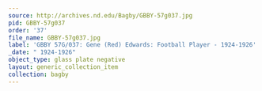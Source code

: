 ```yaml
---
source: http://archives.nd.edu/Bagby/GBBY-57g037.jpg
pid: GBBY-57g037
order: '37'
file_name: GBBY-57g037.jpg
label: 'GBBY 57G/037: Gene (Red) Edwards: Football Player - 1924-1926'
_date: " 1924-1926"
object_type: glass plate negative
layout: generic_collection_item
collection: bagby
---
```

